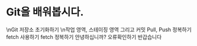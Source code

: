 # Git을 배워봅시다.

\nGit 저장소 초기화하기
\n작업 영역, 스테이징 영역 그리고 커밋
Pull, Push 정복하기
fetch 사용하기
fetch 정복하기
안녕하십니까?
오류확인하기
반갑습니다
